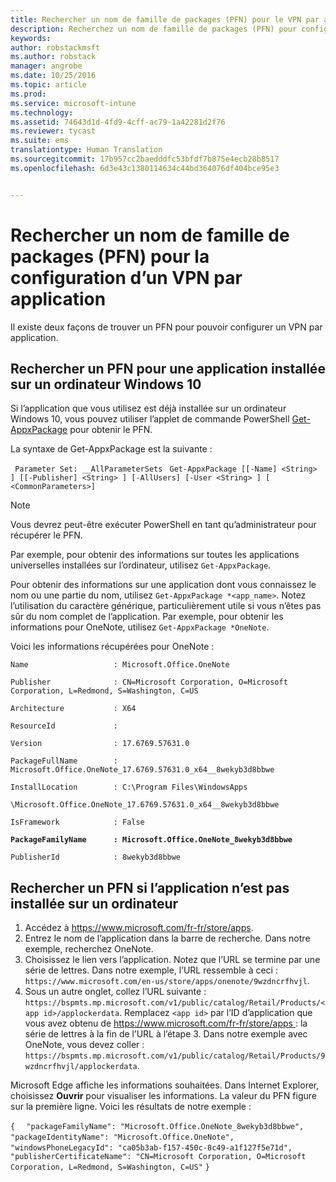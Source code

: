 ```yaml
---
title: Rechercher un nom de famille de packages (PFN) pour le VPN par application | Microsoft Intune
description: Recherchez un nom de famille de packages (PFN) pour configurer un VPN par application.
keywords: 
author: robstackmsft
ms.author: robstack
manager: angrobe
ms.date: 10/25/2016
ms.topic: article
ms.prod: 
ms.service: microsoft-intune
ms.technology: 
ms.assetid: 74643d1d-4fd9-4cff-ac79-1a42281d2f76
ms.reviewer: tycast
ms.suite: ems
translationtype: Human Translation
ms.sourcegitcommit: 17b957cc2baedddfc53bfdf7b875e4ecb28b8517
ms.openlocfilehash: 6d3e43c1380114634c44bd364076df404bce95e3


---
```


# <a name="find-a-package-family-name-pfn-for-perapp-vpn-configuration"></a>Rechercher un nom de famille de packages (PFN) pour la configuration d’un VPN par application

Il existe deux façons de trouver un PFN pour pouvoir configurer un VPN par application.

## <a name="find-a-pfn-for-an-app-thats-installed-on-a-windows-10-computer"></a>Rechercher un PFN pour une application installée sur un ordinateur Windows 10

Si l’application que vous utilisez est déjà installée sur un ordinateur Windows 10, vous pouvez utiliser l’applet de commande PowerShell [Get-AppxPackage](https://technet.microsoft.com/library/hh856044.aspx) pour obtenir le PFN.

La syntaxe de Get-AppxPackage est la suivante :

` Parameter Set: __AllParameterSets`
` Get-AppxPackage [[-Name] <String> ] [[-Publisher] <String> ] [-AllUsers] [-User <String> ] [ <CommonParameters>]`

> [!NOTE]
Vous devrez peut-être exécuter PowerShell en tant qu’administrateur pour récupérer le PFN.

Par exemple, pour obtenir des informations sur toutes les applications universelles installées sur l’ordinateur, utilisez `Get-AppxPackage`.

Pour obtenir des informations sur une application dont vous connaissez le nom ou une partie du nom, utilisez `Get-AppxPackage *<app_name>`. Notez l’utilisation du caractère générique, particulièrement utile si vous n’êtes pas sûr du nom complet de l’application. Par exemple, pour obtenir les informations pour OneNote, utilisez `Get-AppxPackage *OneNote`.


Voici les informations récupérées pour OneNote :

`Name                   : Microsoft.Office.OneNote`

`Publisher              : CN=Microsoft Corporation, O=Microsoft Corporation, L=Redmond, S=Washington, C=US`

`Architecture           : X64`

`ResourceId             :`

`Version                : 17.6769.57631.0`

`PackageFullName        : Microsoft.Office.OneNote_17.6769.57631.0_x64__8wekyb3d8bbwe`

`InstallLocation        : C:\Program Files\WindowsApps`

`\Microsoft.Office.OneNote_17.6769.57631.0_x64__8wekyb3d8bbwe`

`IsFramework            : False`

**`PackageFamilyName      : Microsoft.Office.OneNote_8wekyb3d8bbwe`**

`PublisherId            : 8wekyb3d8bbwe`



## <a name="find-a-pfn-if-the-app-is-not-installed-on-a-computer"></a>Rechercher un PFN si l’application n’est pas installée sur un ordinateur

1.  Accédez à https://www.microsoft.com/fr-fr/store/apps.
2.  Entrez le nom de l’application dans la barre de recherche. Dans notre exemple, recherchez OneNote.
3.  Choisissez le lien vers l’application. Notez que l’URL se termine par une série de lettres. Dans notre exemple, l’URL ressemble à ceci : `https://www.microsoft.com/en-us/store/apps/onenote/9wzdncrfhvjl`.
4.  Sous un autre onglet, collez l’URL suivante : `https://bspmts.mp.microsoft.com/v1/public/catalog/Retail/Products/<app id>/applockerdata`. Remplacez `<app id>` par l’ID d’application que vous avez obtenu de https://www.microsoft.com/fr-fr/store/apps : la série de lettres à la fin de l’URL à l’étape 3. Dans notre exemple avec OneNote, vous devez coller : `https://bspmts.mp.microsoft.com/v1/public/catalog/Retail/Products/9wzdncrfhvjl/applockerdata`.

Microsoft Edge affiche les informations souhaitées. Dans Internet Explorer, choisissez **Ouvrir** pour visualiser les informations. La valeur du PFN figure sur la première ligne. Voici les résultats de notre exemple :


`{`
`  "packageFamilyName": "Microsoft.Office.OneNote_8wekyb3d8bbwe",`
`  "packageIdentityName": "Microsoft.Office.OneNote",`
`  "windowsPhoneLegacyId": "ca05b3ab-f157-450c-8c49-a1f127f5e71d",`
`  "publisherCertificateName": "CN=Microsoft Corporation, O=Microsoft Corporation, L=Redmond, S=Washington, C=US"`
`}`



<!--HONumber=Nov16_HO1-->


